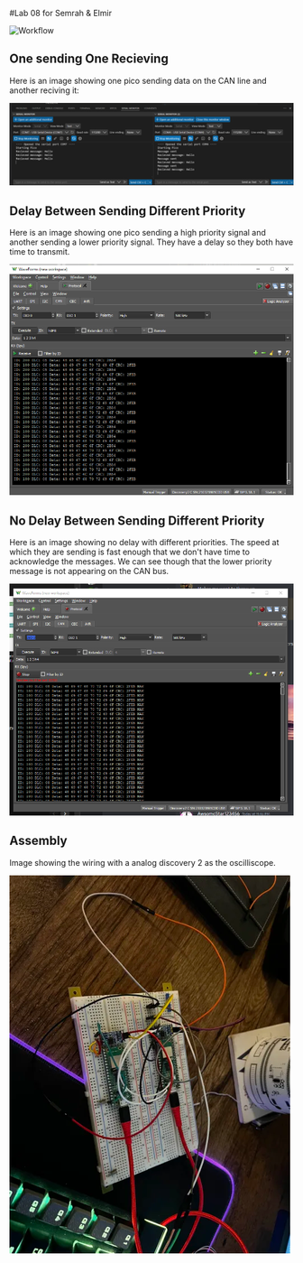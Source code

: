 #Lab 08 for Semrah & Elmir

![Workflow](https://github.com/uofu-emb/2024-lab08-Semrah-Elmir/actions/workflows/main.yml/badge.svg)

## One sending One Recieving
Here is an image showing one pico sending data on the CAN line and another reciving it:

![OneSendOneRecieve](images/OneSendingOneRecieving.png)

## Delay Between Sending Different Priority
Here is an image showing one pico sending a high priority signal and another sending a lower priority signal. They have a delay so they both have time to transmit.

![TwoSendDelay](images/DelayBetweenDifferentPriority.png)

## No Delay Between Sending Different Priority
Here is an image showing no delay with different priorities. The speed at which they are sending is fast enough that we don't have time to acknowledge the messages. We can see though that the lower priority message is not appearing on the CAN bus.

![NoDelayTwoSend](images/NoDelayBetweenDifferentPriority.png)

## Assembly
Image showing the wiring with a analog discovery 2 as the oscilliscope.

![Assembly](images/RatsNest.png)